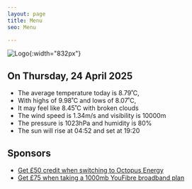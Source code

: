 ```yaml
---
layout: page
title: Menu
seo: Menu

---
```


![Logo](/images/logo.jpg){:width="832px"}

<!-- weather_marker starts -->
## On Thursday, 24 April 2025

- The average temperature today is 8.79˚C,
- With highs of 9.98˚C and lows of 8.07˚C,
- It may feel like 8.45˚C with broken clouds
- The wind speed is 1.34m/s and visibility is 10000m
- The pressure is 1023hPa and humidity is 80%
- The sun will rise at 04:52 and set at 19:20

<!-- weather_marker ends -->

## Sponsors

- [Get £50 credit when switching to Octopus Energy](https://bit.ly/3oD1nnS)
- [Get £75 when taking a 1000mb YouFibre broadband plan](https://aklam.io/91zWhU?)
